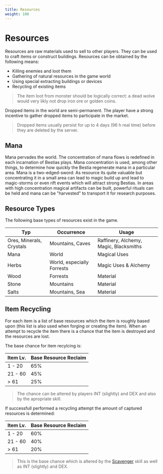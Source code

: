 ```yaml
---
title: Resources
weight: 100
---
```

# Resources

Resources are raw materials used to sell to other players. They can be used to craft items or construct buildings.
Resources can be obtained by the following means:

* Killing enemies and loot them
* Gathering of natural resources in the game world
* Using special extracting buildings or devices
* Recycling of existing items

> The item loot from monster should be logically correct: a dead wolve would very likly not drop iron ore or golden coins.

Dropped items in the world are semi-permanent. The player have a strong incentive to gather dropped items to participate
in the market.

> Dropped items usually persist for up to 4 days (96 h real time) before they are deleted by the server.

## Mana

Mana pervades the world. The concentration of mana flows is redefined in each incarnation of Bestias plays. Mana
concentration is used, among other things, to determine how quickly the Bestia regenerate mana in a particular area.
Mana is a two-edged-sword: As resource its quite valuable but concentrating it in a small area can lead to magic build up
and lead to magic-storms or even rift events which will attract strong Bestias. In areas with high concentration
magical artifacts can be built, powerful rituals can be held and mana can be "harvested" to transport it for research
purposes.

## Resource Types

The following base types of resources exist in the game.

| Typ                      | Occurrence                 | Usage                                  |
| ------------------------ | -------------------------- | -------------------------------------- |
| Ores, Minerals, Crystals | Mountains, Caves           | Raffinery, Alchemy, Magic, Blacksmiths |
| Mana                     | World                      | Magical Uses                           |
| Herbs                    | World, especially Forrests | Magic Uses & Alchemy                   |
| Wood                     | Forrests                   | Material                               |
| Stone                    | Mountains                  | Material                               |
| Salts                    | Mountains, Sea             | Material                               |

## Item Recycling

For each item is a list of base resources which the item is roughly based upon (this list is also used when forging or
creating the item). When an attempt to recycle the item there is a chance that the item is destroyed and the resources are lost.

The base chance for item recylcing is:

| Item Lv. | Base Resource Reclaim |
| -------- | --------------------- |
| 1 - 20   | 65%                   |
| 21 - 60  | 45%                   |
| > 61     | 25%                   |

> The chance can be altered by players INT (slightly) and DEX and also by the apropriate skill.

If successfull performed a recycling attempt the amount of captured resources is determined:

| Item Lv. | Base Resource Reclaim |
| -------- | --------------------- |
| 1 - 20   | 60%                   |
| 21 - 60  | 40%                   |
| > 61     | 20%                   |

> This is the base chance which is altered by the [Scavenger](/mechanics/skills/#scavenger) skill as well as INT (slightly) and DEX.